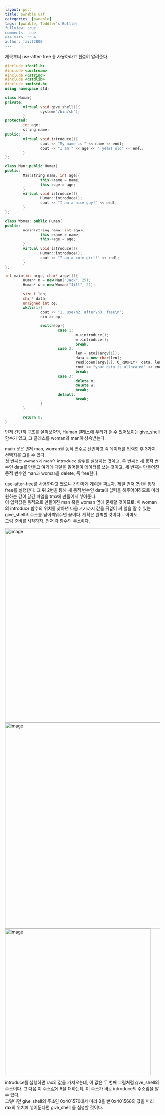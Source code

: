 ```yaml
---
layout: post
title: pwnable uaf
categories: [pwnable]
tags: [pwnable, Toddler's Bottle]
fullview: true
comments: true
use_math: true
author: fault2000
---
```


제목부터 use-after-free 를 사용하라고 친절히 알려준다.  

```c++
#include <fcntl.h>
#include <iostream> 
#include <cstring>
#include <cstdlib>
#include <unistd.h>
using namespace std;

class Human{
private:
        virtual void give_shell(){
                system("/bin/sh");
        }
protected:
        int age;
        string name;
public:
        virtual void introduce(){
                cout << "My name is " << name << endl;
                cout << "I am " << age << " years old" << endl;
        }
};

class Man: public Human{
public:
        Man(string name, int age){
                this->name = name;
                this->age = age;
        }
        virtual void introduce(){
                Human::introduce();
                cout << "I am a nice guy!" << endl;
        }
};

class Woman: public Human{
public:
        Woman(string name, int age){
                this->name = name;
                this->age = age;
        }
        virtual void introduce(){
                Human::introduce();
                cout << "I am a cute girl!" << endl;
        }
};

int main(int argc, char* argv[]){
        Human* m = new Man("Jack", 25);
        Human* w = new Woman("Jill", 21);

        size_t len;
        char* data;
        unsigned int op;
        while(1){
                cout << "1. use\n2. after\n3. free\n";
                cin >> op;

                switch(op){
                        case 1:
                                m->introduce();
                                w->introduce();
                                break;
                        case 2:
                                len = atoi(argv[1]);
                                data = new char[len];
                                read(open(argv[2], O_RDONLY), data, len);
                                cout << "your data is allocated" << endl;
                                break;
                        case 3:
                                delete m;
                                delete w;
                                break;
                        default:
                                break;
                }
        }

        return 0;
}
```

 먼저 간단히 구조를 살펴보자면, Human 클래스에 우리가 쓸 수 있어보이는 give_shell 함수가 있고, 그 클래스를 woman과 man이 상속받는다.  

 main 문은 먼저 man, woman을 동적 변수로 선언하고 각 데이터를 입력한 후 3가지 선택지를 고를 수 있다.  
 첫 번째는 woman과 man의 introduce 함수를 실행하는 것이고, 두 번째는 새 동적 변수인 data를 만들고 여기에 파일을 읽어들여 데이터를 쓰는 것이고, 세 번째는 만들어진 동적 변수인 man과 woman을 delete, 즉 free한다.  

 use-after-free를 사용한다고 했으니 간단하게 계획을 짜보자. 제일 먼저 3번을 통해 free를 실행한다. 그 뒤 2번을 통해 새 동적 변수인 data에 입력을 해주어야하므로 미리 원하는 값이 담긴 파일을 tmp에 만들어서 넣어준다.  
 이 입력값은 동적으로 만들어진 man 혹은 woman 옆에 존재할 것이므로, 이 woman의 introduce 함수의 위치를 찾아낸 다음 거기까지 값을 뒤덮어 써 쉘을 딸 수 있는 give_shell의 주소를 덮어씌워주면 끝이다. 계획은 완벽할 것이다... 아마도.  
 그럼 준비를 시작하자. 먼저 각 함수의 주소이다.  

 <img width="630" alt="image" src="https://user-images.githubusercontent.com/73513005/195449193-0ef05852-5ca0-4029-a771-24330d6279f5.png">

 <img width="669" alt="image" src="https://user-images.githubusercontent.com/73513005/195456697-658263d7-2e47-491b-beb5-db9b6a4ea7b6.png">

 <img width="474" alt="image" src="https://user-images.githubusercontent.com/73513005/195459443-b59d47d3-4a43-4a6a-9c9c-0f7d350d73e2.png">

 introduce를 실행하면 rax의 값을 가져오는데, 이 값은 두 번째 그림처럼 give_shell의 주소이다. 그 다음 이 주소값에 8을 더하는데, 이 주소가 바로 introduce의 주소임을 알 수 있다.  
 그렇다면 give_shell의 주소인 0x401570에서 미리 8을 뺀 0x401568의 값을 미리 rax의 위치에 넣어둔다면 give_shell 을 실행할 것이다.  

 
